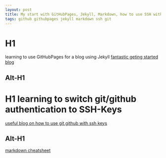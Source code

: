 ```yaml
---
layout: post
title: My start with GitHubPages, Jekyll, Markdown, how to use SSH with GIT 
tags: github githubpages jekyll markdown ssh git
---
```


# H1
learning to use GitHubPages for a blog using Jekyll
[fantastic geting started blog](https://www.smashingmagazine.com/2014/08/build-blog-jekyll-github-pages/)

Alt-H1
------
# H1 learning to switch git/github authentication to SSH-Keys
[useful blog on how to use git,github with ssh keys](https://medium.com/@czarpino/how-to-tell-git-which-ssh-key-to-use-c8574fb243fd)

Alt-H1
------
[markdown cheatsheet](https://github.com/adam-p/markdown-here/wiki/Markdown-Cheatsheet)
